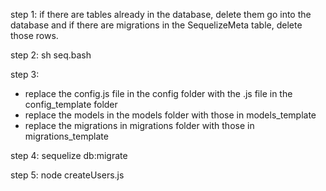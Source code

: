 step 1: 
if there are tables already in the database, delete them
go into the database and if there are migrations in 
the SequelizeMeta table, delete those rows.

step 2: 
sh seq.bash

step 3:
* replace the config.js file in the config folder with the .js file in the config_template folder
* replace the models in the models folder with those in models_template
* replace the migrations in migrations folder with those in migrations_template

step 4: 
sequelize db:migrate

step 5:
node createUsers.js